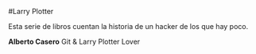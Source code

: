 #Larry Plotter

Esta serie de libros cuentan la historia de un hacker de los que hay poco.


**Alberto Casero**  Git & Larry Plotter Lover

